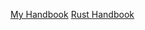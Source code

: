 [My Handbook](https://kevalsolanki.notion.site/Rust-ca4e66e410854ee18b1ae8ed0958f0b2)
[Rust Handbook](https://doc.rust-lang.org/book/)